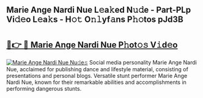 ## Marie Ange Nardi Nue L𝚎a𝚔ed N𝚞𝚍e - Part-PLp Vi𝚍𝚎o L𝚎a𝚔s - H𝚘𝚝 O𝚗𝚕yf𝚊ns P𝚑𝚘tos pJd3B

# <h2><a href="http://kfdhrw7.oniu.top/?m=Marie+Ange+Nardi+Nue">🔗👉 🔴 Marie Ange Nardi Nue P𝚑ot𝚘𝚜 V𝚒d𝚎o</a></h2>

[![Marie Ange Nardi Nue Nu𝚍e𝚜](https://i.imgur.com/0qMVB7G.gif)](http://kfdhrw7.oniu.top/?m=Marie+Ange+Nardi+Nue)
Social media personality Marie Ange Nardi Nue, acclaimed for publishing dance and lifestyle material, consisting of presentations and personal blogs. Versatile stunt performer Marie Ange Nardi Nue, known for their remarkable abilities and accomplishments in performing dangerous stunts.  
